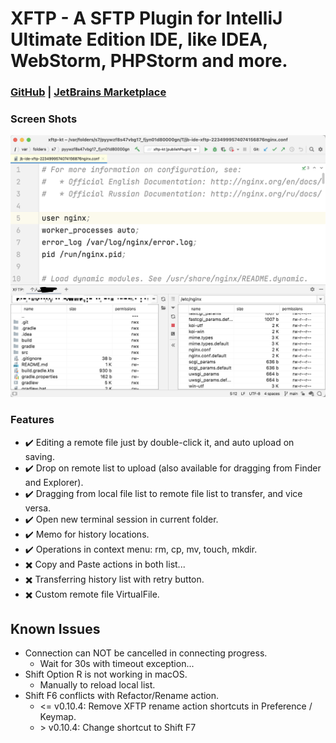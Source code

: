 # XFTP - A SFTP Plugin for IntelliJ Ultimate Edition IDE, like IDEA, WebStorm, PHPStorm and more.

### [GitHub](https://github.com/allape/Java-IDEAPlugin-XFTP) | [JetBrains Marketplace](https://plugins.jetbrains.com/plugin/16590-xftp)

### Screen Shots
![ScreenShot1](examples/screenshot-1.png)

### Features
- ✔️ Editing a remote file just by double-click it, and auto upload on saving.
- ✔️ Drop on remote list to upload (also available for dragging from Finder and Explorer).
- ✔️️ Dragging from local file list to remote file list to transfer, and vice versa.
- ✔️️ Open new terminal session in current folder.
- ✔️️️ Memo for history locations.
- ✔️️️ Operations in context menu: rm, cp, mv, touch, mkdir.
- ✖️ Copy and Paste actions in both list...
- ✖️ Transferring history list with retry button.
- ✖️ Custom remote file VirtualFile.

## Known Issues
- Connection can NOT be cancelled in connecting progress.
  - Wait for 30s with timeout exception...
- Shift Option R is not working in macOS.
  - Manually to reload local list.
- Shift F6 conflicts with Refactor/Rename action.
  - <= v0.10.4: Remove XFTP rename action shortcuts in Preference / Keymap.
  - \> v0.10.4: Change shortcut to Shift F7
